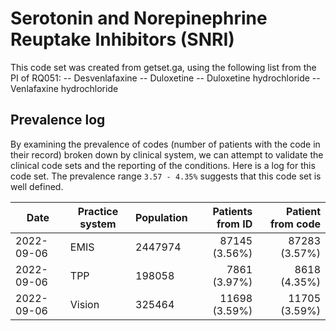 # Serotonin and Norepinephrine Reuptake Inhibitors (SNRI) 

This code set was created from getset.ga, using the following list from the PI of RQ051:
-- Desvenlafaxine
-- Duloxetine
-- Duloxetine hydrochloride
-- Venlafaxine hydrochloride


## Prevalence log

By examining the prevalence of codes (number of patients with the code in their record) broken down by clinical system, we can attempt to validate the clinical code sets and the reporting of the conditions. Here is a log for this code set. The prevalence range `3.57 - 4.35%` suggests that this code set is well defined.

| Date       | Practice system | Population | Patients from ID | Patient from code |
| ---------- | --------------- | ---------- | ---------------: | ----------------: |
| 2022-09-06 | EMIS            |    2447974 |    87145 (3.56%) |     87283 (3.57%) |
| 2022-09-06 | TPP             |     198058 |     7861 (3.97%) |      8618 (4.35%) |
| 2022-09-06 | Vision          |     325464 |    11698 (3.59%) |     11705 (3.59%) |